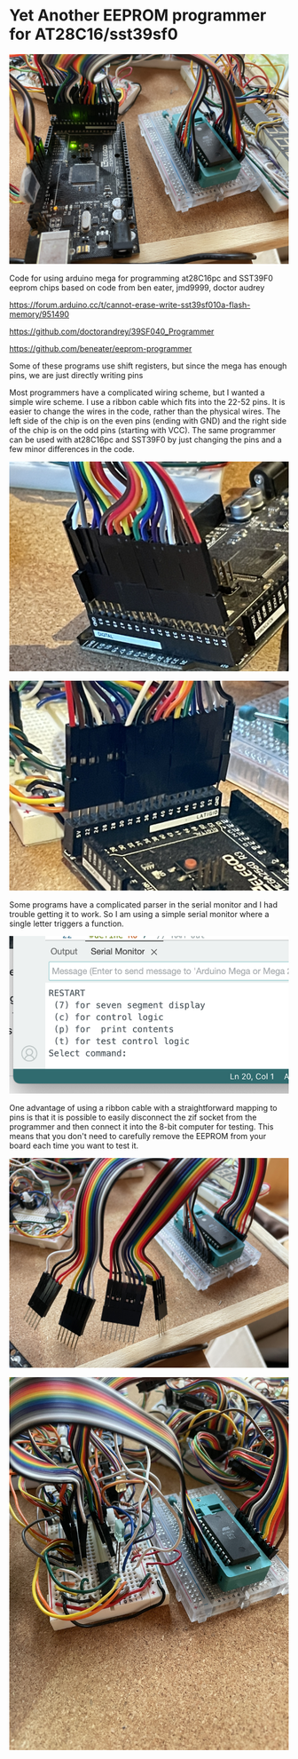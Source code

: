 # Yet Another EEPROM programmer for AT28C16/sst39sf0

![](img/IMG_2682.JPG)

Code for using arduino mega for programming at28C16pc and SST39F0 eeprom chips
based on code from ben eater, jmd9999, doctor audrey

https://forum.arduino.cc/t/cannot-erase-write-sst39sf010a-flash-memory/951490

https://github.com/doctorandrey/39SF040_Programmer

https://github.com/beneater/eeprom-programmer

Some of these programs use shift registers, but since the mega has enough pins, we are just directly writing pins

Most programmers have a complicated wiring scheme, but I wanted a simple wire scheme.  I use a ribbon cable which fits into the 22-52 pins.  It is easier to change the wires in the code, rather than the physical wires.  The left side of the chip is on the even pins (ending with GND) and the right side of the chip is on the odd pins (starting with VCC).
The same programmer can be used with at28C16pc and SST39F0 by just changing the pins and a few minor differences in the code.

![](img/IMG_2689.JPG)

![](img/IMG_2688.JPG)

Some programs have a complicated parser in the serial monitor and I had trouble getting it to work.  So I am using a simple serial monitor where a single letter triggers a function.  

![](img/menu.png)

One advantage of using a ribbon cable with a straightforward mapping to pins is that it is possible to easily disconnect the zif socket from the programmer and then connect it into the 8-bit computer for testing.  This means that you don't need to carefully remove the EEPROM from your board each time you want to test it.

![](img/IMG_2684.JPG)

![](img/IMG_2685.JPG)
